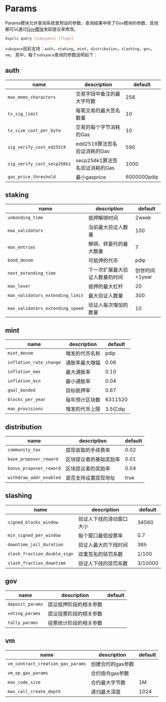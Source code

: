 # Params

Params模块允许查询系统里预设的参数，查询结果中除了Gov模块的参数，其他都可以通过[Gov模块](./gov.md)发起提议来修改。

```bash
dipcli query [subspace] [flags]
```

`subspace`目前支持：`auth`，`staking`，`mint`，`distribution`，`slashing`，`gov`，`vm`。
其中，每个`subspace`查询的参数说明如下：

## auth

| name                      | description                    | default |
| ------------------------ | ------------------------------ | ------- |
| `max_memo_characters`      | 交易字段中备注的最大字符数     | 256     |
| `tx_sig_limit`             | 每笔交易的最大签名数量         | 10       |
| `tx_size_cost_per_byte`      | 交易的每个字节消耗的Gas        | 10      |
| `sig_verify_cost_ed25519`   | edd2519算法签名验证消耗的Gas   | 590     |
| `sig_verify_cost_secp256k1` | secp256k1算法签名验证消耗的Gas | 1000    |
| `gas_price_threshold`        | 最小gasprice           | 6000000pdip  

## staking

| name                 | description            | default |
| ------------------- | ---------------------- | ------- |
| `unbonding_time`     | 抵押解绑时间           | 2week      |
| `max_validators`     | 当前最大验证人数量         | 100     |
| `max_entries`        | 解绑、转委托的最大数量 | 7       |
| `bond_denom`         | 可抵押的代币           | pdip   |
| `next_extending_time` | 下一次扩展最大验证人数量的时间  | 创世时间+1year     |
| `max_lever`     | 抵押的最大杠杆           | 20      |
| `max_validators_extending_limit`     | 最大验证人数量           | 300      |
| `max_validators_extending_speed`     | 验证人每次增加的数量           | 10      |

## mint

| name         | description    | default |
| ----------- | -------------- | ------- |
| `mint_denom` | 增发的代币名称 | pdip   |
| `inflation_rate_change` | 通胀率最大增幅   | 0.06    |
| `inflation_max` | 最大通胀率 | 0.10   |
| `inflation_min` | 最小通胀率 | 0.04   |
| `goal_bonded` | 目标抵押率 | 0.67   |
| `blocks_per_year` | 每年预计区块数 | 6311520   |
| `max_provisions` | 增发的代币上限 | 3.5亿dip   |

## distribution

| name                   | description            | default |
| --------------------- | ---------------------- | ------- |
| `community_tax`        | 提现收取的手续费率     | 0.02    |
| `base_proposer_reward`  | 区块提议者的基础奖励率 | 0.01    |
| `bonus_proposer_reward` | 区块提议者的奖励率     | 0.04    |
| `withdraw_addr_enabled` | 是否支持设置提现地址   | true    |

## slashing

| name                       | description              | default |
| ------------------------- | ------------------------ | ------- |
| `signed_blocks_window`      | 验证人下线的滑动窗口大小 | 34560     |
| `min_signed_per_window`      | 每个窗口最低投票率       | 0.7     |
| `downtime_jail_duration`    | 验证人最大的下线时间     | 36h     |
| `slash_fraction_double_sign` | 双重签名的惩罚系数       | 1/100    |
| `slash_fraction_downtime`   | 验证人下线的惩罚系数     | 3/10000   |

## gov

| name             | description            | default |
| --------------- | ---------------------- | ------- |
| `deposit_params` | 提议抵押阶段的相关参数 |         |
| `voting_params`  | 提议投票阶段的相关参数 |         |
| `tally_params`   | 投票统计阶段的相关参数 |         |

## vm

| name                    | description                 | default   |
| ---------------------- | --------------------------- | --------- |
| `vm_contract_creation_gas_params`    | 创建合约的gas参数            |  |
| `vm_op_gas_params`   | 合约指令gas参数                |        |
| `max_code_size`           | 合约最大字节数                | 1M  |
| `max_call_create_depth`        | 递归最大深度                    | 1024       |